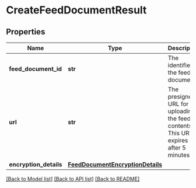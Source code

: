 # CreateFeedDocumentResult

## Properties
Name | Type | Description | Notes
------------ | ------------- | ------------- | -------------
**feed_document_id** | **str** | The identifier of the feed document. | 
**url** | **str** | The presigned URL for uploading the feed contents. This URL expires after 5 minutes. | 
**encryption_details** | [**FeedDocumentEncryptionDetails**](FeedDocumentEncryptionDetails.md) |  | 

[[Back to Model list]](../README.md#documentation-for-models) [[Back to API list]](../README.md#documentation-for-api-endpoints) [[Back to README]](../README.md)

